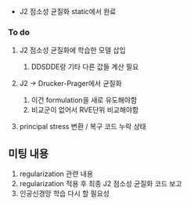 - J2 점소성 균질화 static에서 완료

  

  

### To do

1. J2 점소성 균질화에 학습한 모델 삽입
    1. DDSDDE랑 기타 다른 값들 계산 필요
2. J2 → Drucker-Prager에서 균질화
    1. 이건 formulation을 새로 유도해야함
    2. 비교군이 없어서 RVE단위 비교해야함

  

  

  

1. principal stress 변환 / 복구 코드 누락 상태

  

  

  

## 미팅 내용

1. regularization 관련 내용
2. regularization 적용 후 최종 J2 점소성 균질화 코드 보고
3. 인공신경망 학습 다시 할 필요성